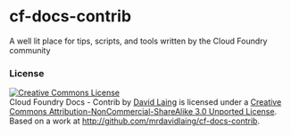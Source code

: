 cf-docs-contrib
===============

A well lit place for tips, scripts, and tools written by the Cloud Foundry community

### License

<a rel="license" href="http://creativecommons.org/licenses/by-nc-sa/3.0/deed.en_US"><img alt="Creative Commons License" style="border-width:0" src="http://i.creativecommons.org/l/by-nc-sa/3.0/88x31.png" /></a><br /><span xmlns:dct="http://purl.org/dc/terms/" href="http://purl.org/dc/dcmitype/Text" property="dct:title" rel="dct:type">Cloud Foundry Docs - Contrib</span> by <a xmlns:cc="http://creativecommons.org/ns#" href="http://cf-docs-contrib.cloudfoundry.com" property="cc:attributionName" rel="cc:attributionURL">David Laing</a> is licensed under a <a rel="license" href="http://creativecommons.org/licenses/by-nc-sa/3.0/deed.en_US">Creative Commons Attribution-NonCommercial-ShareAlike 3.0 Unported License</a>.<br />Based on a work at <a xmlns:dct="http://purl.org/dc/terms/" href="http://github.com/mrdavidlaing/cf-docs-contrib" rel="dct:source">http://github.com/mrdavidlaing/cf-docs-contrib</a>.